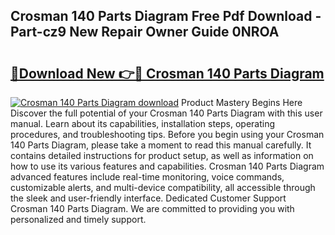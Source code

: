 ## Crosman 140 Parts Diagram Free Pdf Download - Part-cz9 New Repair Owner Guide 0NROA

# <h2><a href="http://dfrzq8f.blite.top/?on=Crosman+140+Parts+Diagram">🔗Download New 👉🔴 Crosman 140 Parts Diagram</a></h2>

[![Crosman 140 Parts Diagram download](https://i.imgur.com/lujVjoI.png)](http://dfrzq8f.blite.top/?on=Crosman+140+Parts+Diagram)
Product Mastery Begins Here Discover the full potential of your Crosman 140 Parts Diagram with this user manual. Learn about its capabilities, installation steps, operating procedures, and troubleshooting tips. Before you begin using your Crosman 140 Parts Diagram, please take a moment to read this manual carefully. It contains detailed instructions for product setup, as well as information on how to use its various features and capabilities. Crosman 140 Parts Diagram advanced features include real-time monitoring, voice commands, customizable alerts, and multi-device compatibility, all accessible through the sleek and user-friendly interface. Dedicated Customer Support Crosman 140 Parts Diagram. We are committed to providing you with personalized and timely support.
